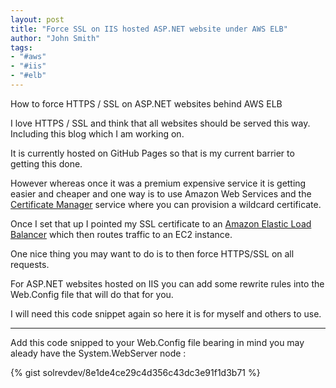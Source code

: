```yaml
---
layout: post
title: "Force SSL on IIS hosted ASP.NET website under AWS ELB"
author: "John Smith"
tags:
- "#aws"
- "#iis"
- "#elb"
---
```


How to force HTTPS / SSL on ASP.NET websites behind AWS ELB

I love HTTPS / SSL and think that all websites should be served this way. Including this blog which I am working on. 

It is currently hosted on GitHub Pages so that is my current barrier to getting this done. 

However whereas once it was a premium expensive service it is getting easier and cheaper and one way 
is to use Amazon Web Services and the [Certificate Manager](https://aws.amazon.com/certificate-manager/) service 
where you can provision a wildcard certificate. 

Once I set that up I pointed my SSL certificate to an [Amazon Elastic Load Balancer](https://aws.amazon.com/elasticloadbalancing/) which then 
routes traffic to an EC2 instance. 

One nice thing you may want to do is to then force HTTPS/SSL on all requests. 

For ASP.NET websites hosted on IIS you can add some rewrite rules into the Web.Config file that will do that for you. 

I will need this code snippet again so here it is for myself and others to use.  

---

Add this code snipped to your Web.Config file bearing in mind you may aleady have the System.WebServer node :

{% gist solrevdev/8e1de4ce29c4d356c43dc3e91f1d3b71 %}






